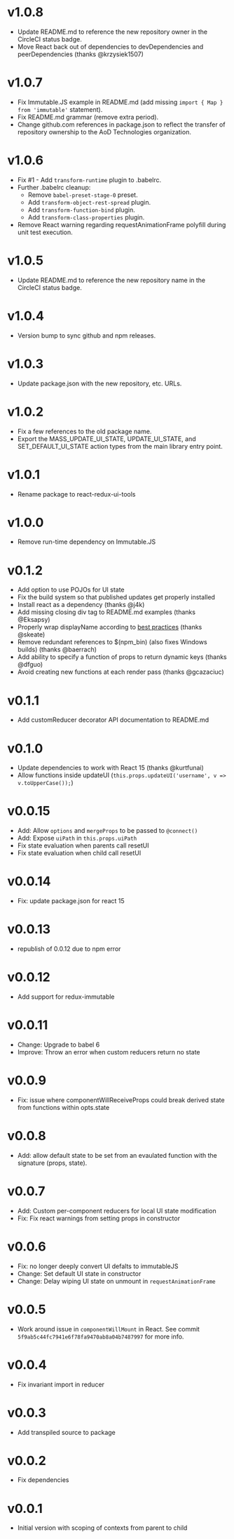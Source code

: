 # v1.0.8
- Update README.md to reference the new repository owner in the CircleCI status badge.
- Move React back out of dependencies to devDependencies and peerDependencies (thanks @krzysiek1507)

# v1.0.7
- Fix Immutable.JS example in README.md (add missing `import { Map } from 'immutable'` statement).
- Fix README.md grammar (remove extra period).
- Change github.com references in package.json to reflect the transfer of repository ownership to the AoD Technologies organization.

# v1.0.6
- Fix #1 - Add `transform-runtime` plugin to .babelrc.
- Further .babelrc cleanup:
   - Remove `babel-preset-stage-0` preset.
   - Add `transform-object-rest-spread` plugin.
   - Add `transform-function-bind` plugin.
   - Add `transform-class-properties` plugin.
- Remove React warning regarding requestAnimationFrame polyfill during unit test execution.

# v1.0.5
- Update README.md to reference the new repository name in the CircleCI status badge.

# v1.0.4
- Version bump to sync github and npm releases.

# v1.0.3
- Update package.json with the new repository, etc. URLs.

# v1.0.2
- Fix a few references to the old package name.
- Export the MASS_UPDATE_UI_STATE, UPDATE_UI_STATE, and SET_DEFAULT_UI_STATE action types from the main library entry point.

# v1.0.1
- Rename package to react-redux-ui-tools

# v1.0.0
- Remove run-time dependency on Immutable.JS

# v0.1.2
- Add option to use POJOs for UI state
- Fix the build system so that published updates get properly installed
- Install react as a dependency (thanks @j4k)
- Add missing closing div tag to README.md examples (thanks @Eksapsy)
- Properly wrap displayName according to [best practices](https://reactjs.org/docs/higher-order-components.html#convention-wrap-the-display-name-for-easy-debugging) (thanks @skeate)
- Remove redundant references to $(npm_bin) (also fixes Windows builds) (thanks @baerrach)
- Add ability to specify a function of props to return dynamic keys (thanks @dfguo)
- Avoid creating new functions at each render pass (thanks @gcazaciuc)

# v0.1.1
- Add customReducer decorator API documentation to README.md

# v0.1.0
- Update dependencies to work with React 15 (thanks @kurtfunai)
- Allow functions inside updateUI (`this.props.updateUI('username', v => v.toUpperCase());`)

# v0.0.15
- Add: Allow `options` and `mergeProps` to be passed to `@connect()`
- Add: Expose `uiPath` in `this.props.uiPath`
- Fix state evaluation when parents call resetUI
- Fix state evaluation when child call resetUI

# v0.0.14
- Fix: update package.json for react 15

# v0.0.13
- republish of 0.0.12 due to npm error

# v0.0.12
- Add support for redux-immutable

# v0.0.11
- Change: Upgrade to babel 6
- Improve: Throw an error when custom reducers return no state

# v0.0.9
- Fix: issue where componentWillReceiveProps could break derived state from
  functions within opts.state

# v0.0.8
- Add: allow default state to be set from an evaulated function with the
  signature (props, state).

# v0.0.7
- Add: Custom per-component reducers for local UI state modification
- Fix: Fix react warnings from setting props in constructor

# v0.0.6
- Fix: no longer deeply convert UI defalts to immutableJS
- Change: Set default UI state in constructor
- Change: Delay wiping UI state on unmount in `requestAnimationFrame`

# v0.0.5
- Work around issue in `componentWillMount` in React. See commit
  `5f9ab5c44fc7941e6f78fa9470ab8a04b7487997` for more info.

# v0.0.4
- Fix invariant import in reducer

# v0.0.3
- Add transpiled source to package

# v0.0.2
- Fix dependencies

# v0.0.1
- Initial version with scoping of contexts from parent to child

